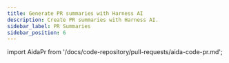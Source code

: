 ```yaml
---
title: Generate PR summaries with Harness AI
description: Create PR summaries with Harness AI.
sidebar_label: PR Summaries
sidebar_position: 6
---
```


import AidaPr from '/docs/code-repository/pull-requests/aida-code-pr.md';

<AidaPr />
